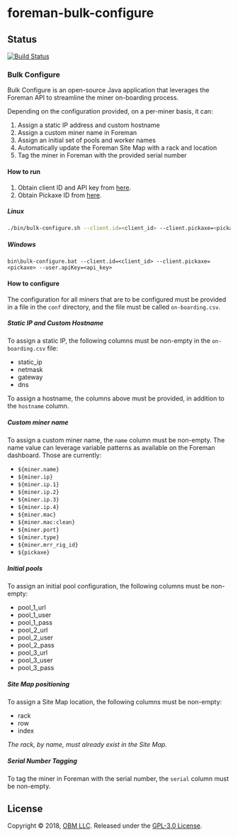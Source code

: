 # foreman-bulk-configure

## Status

[![Build Status](https://travis-ci.com/delawr0190/foreman-bulk-configure.svg?branch=main)](https://travis-ci.com/delawr0190/foreman-bulk-configure)

### Bulk Configure

Bulk Configure is an open-source Java application that leverages the Foreman 
API to streamline the miner on-boarding process.

Depending on the configuration provided, on a per-miner basis, it can:

1. Assign a static IP address and custom hostname
2. Assign a custom miner name in Foreman
3. Assign an initial set of pools and worker names
4. Automatically update the Foreman Site Map with a rack and 
   location
5. Tag the miner in Foreman with the provided serial number

#### How to run

1. Obtain client ID and API key from [here](https://dashboard.foreman.mn/dashboard/profile/).
2. Obtain Pickaxe ID from [here](https://dashboard.foreman.mn/dashboard/pickaxe/).

##### Linux

```sh
./bin/bulk-configure.sh --client.id=<client_id> --client.pickaxe=<pickaxe> --user.apiKey=<api_key>
```

##### Windows

```
bin\bulk-configure.bat --client.id=<client_id> --client.pickaxe=<pickaxe> --user.apiKey=<api_key>
```

#### How to configure

The configuration for all miners that are to be configured must be provided 
in a file in the ```conf``` directory, and the file must be called 
```on-boarding.csv```.

##### Static IP and Custom Hostname

To assign a static IP, the following columns must be non-empty in the 
`on-boarding.csv` file:

- static_ip
- netmask
- gateway
- dns

To assign a hostname, the columns above must be provided, in addition to the 
`hostname` column.

##### Custom miner name

To assign a custom miner name, the ```name``` column must be non-empty.  The 
name value can leverage variable patterns as available on the Foreman 
dashboard. Those are currently:

- ```${miner.name}```
- ```${miner.ip}```
- ```${miner.ip.1}```
- ```${miner.ip.2}```
- ```${miner.ip.3}```
- ```${miner.ip.4}```
- ```${miner.mac}```
- ```${miner.mac:clean}```
- ```${miner.port}```
- ```${miner.type}```
- ```${miner.mrr_rig_id}```
- ```${pickaxe}```

##### Initial pools

To assign an initial pool configuration, the following columns must be 
non-empty:

- pool_1_url
- pool_1_user
- pool_1_pass
- pool_2_url
- pool_2_user
- pool_2_pass
- pool_3_url
- pool_3_user
- pool_3_pass

##### Site Map positioning

To assign a Site Map location, the following columns must be 
non-empty:

- rack
- row
- index

*The rack, by name, must already exist in the Site Map.*

##### Serial Number Tagging

To tag the miner in Foreman with the serial number, the ```serial``` column 
must be non-empty.

## License

Copyright © 2018, [OBM LLC](https://obm.mn/).  Released under the [GPL-3.0 License](LICENSE).
